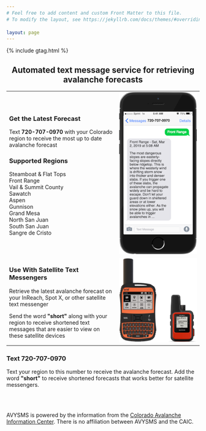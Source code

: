 ```yaml
---
# Feel free to add content and custom Front Matter to this file.
# To modify the layout, see https://jekyllrb.com/docs/themes/#overriding-theme-defaults

layout: page
---
```


{% include gtag.html %}

## <center>Automated text message service for retrieving avalanche forecasts</center>

<table style="border: none">
  <tbody>
    <tr>
      <td style="border: none">
        <h3>Get the Latest Forecast</h3>
        <p>
          Text <strong>720-707-0970</strong> with your Colorado region to receive the
          most up to date avalanche forecast
        </p>
        <h3>Supported Regions</h3>
        <p>
          Steamboat &amp; Flat Tops<br>
          Front Range<br>
          Vail &amp; Summit County<br>
          Sawatch<br>
          Aspen<br>
          Gunnison<br>
          Grand Mesa<br>
          North San Juan<br>
          South San Juan<br>
          Sangre de Cristo<br>
        </p>
      </td>
      <td style="border: none">
        <img src="assets/iphonemessage.png" />
      </td>
    </tr>
    <tr style="background-color: transparent">
      <td style="border: none">
        <h3>Use With Satellite Text Messengers</h3>
        <p>
          Retrieve the latest avalanche forecast on your InReach, Spot X, or other
          satellite text messenger
        </p>
        <p>
          Send the word <strong>"short"</strong> along with your region to receive shortened text messages that are easier to view on these satellite devices
        </p>
      </td>
      <td style="border: none">
        <img src="assets/spotinreach.png" />
      </td>
    </tr>
  </tbody>
</table>

<h3>Text 720-707-0970</h3>
<p>
  Text your region to this number to receive the avalanche forecast. Add the word
  <strong>"short"</strong> to receive shortened forecasts that works better for satellite
  messengers.
</p>
<br>
<br>
<p>
AVYSMS is powered by the information from the <a href="https://avalanche.state.co.us/" target="_black">Colorado Avalanche Information Center</a>. There is no affiliation between AVYSMS and the CAIC.
</p>
